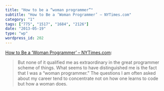 ```yaml
---
title: "How to be a “woman programmer”"
subtitle: "How to Be a ‘Woman Programmer’ – NYTimes.com"
category: "1"
tags: ["775", "1517", "1684", "2126"]
date: "2013-05-19"
type: "wp"
wordpress_id: 202
---
```

[How to Be a ‘Woman Programmer’ – NYTimes.com](http://www.nytimes.com/2013/05/19/opinion/sunday/how-to-be-a-woman-programmer.html?_r=0):

> But none of it qualified me as extraordinary in the great programmer scheme of things. What seems to have distinguished me is the fact that I was a “woman programmer.” The questions I am often asked about my career tend to concentrate not on how one learns to code but how a woman does.